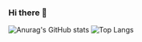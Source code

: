 ### Hi there 👋
![Anurag's GitHub stats](https://github-readme-stats.vercel.app/api?username=hiramcastillo36&layout=compact&show_icons=true&theme=tokyonight&hide=commits)
![Top Langs](https://github-readme-stats.vercel.app/api/top-langs/?username=hiramcastillo36&layout=compact&show_icons=true&theme=tokyonight)
